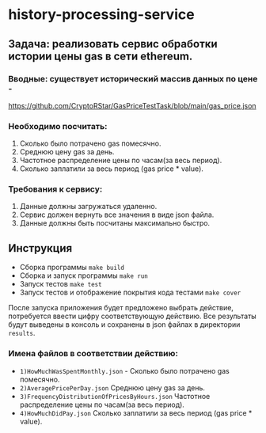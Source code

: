 # history-processing-service

## Задача: реализовать сервис обработки истории цены gas в сети ethereum.

### Вводные: существует исторический массив данных по цене - 
https://github.com/CryptoRStar/GasPriceTestTask/blob/main/gas_price.json 

### Необходимо посчитать:
1. Сколько было потрачено gas помесячно.
2. Среднюю цену gas за день.
3. Частотное распределение цены по часам(за весь период).
4. Сколько заплатили за весь период (gas price * value).

### Требования к сервису:
1. Данные должны загружаться удаленно.
2. Сервис должен вернуть все значения в виде json файла.
3. Данные должны быть посчитаны максимально быстро.

## Инструкция

- Сборка программы `make build`
- Сборка и запуск программы `make run`
- Запуск тестов `make test`
- Запуск тестов и отображение покрытия кода тестами `make cover`

После запуска приложения будет предложено выбрать действие, потребуется ввести цифру соответствующую действию. Все результаты будут выведены в консоль и сохранены в json файлах в директории `results`. 
### Имена файлов в соответствии действию:
- `1)HowMuchWasSpentMonthly.json` - Сколько было потрачено gas помесячно.
- `2)AveragePricePerDay.json` Среднюю цену gas за день.
- `3)FrequencyDistributionOfPricesByHours.json` Частотное распределение цены по часам(за весь период).
- `4)HowMuchDidPay.json` Сколько заплатили за весь период (gas price * value).

